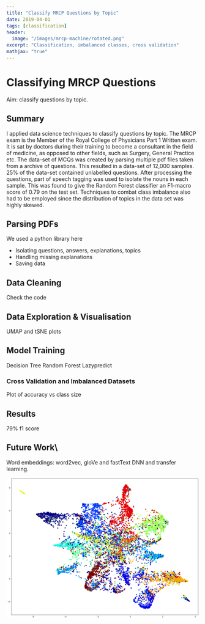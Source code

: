 ```yaml
---
title: "Classify MRCP Questions by Topic"
date: 2019-04-01
tags: [classification]
header:
  image: "/images/mrcp-machine/rotated.png"
excerpt: "Classification, imbalanced classes, cross validation"
mathjax: "true"
---
```


# Classifying MRCP Questions

Aim: classify questions by topic. 

## Summary

I applied data science techniques to classify questions by topic. 
The MRCP exam is the Member of the Royal College of Physicians Part
1 Written exam. It is sat by doctors during their training to become
a consultant in the field of medicine, as opposed to other fields, such
as Surgery, General Practice etc. 
The data-set of MCQs was created by parsing multiple pdf files taken from 
a archive of questions. 
This resulted in a data-set of 12,000 samples. 25% of the data-set 
contained unlabelled questions. After processing the questions, 
part of speech tagging was used to isolate the nouns in each sample. 
This was found to give the Random Forest classifier an F1-macro 
score of 0.79 on the test set. Techniques to combat class imbalance 
also had to be employed since the distribution of topics in the data 
set was highly skewed.

## Parsing PDFs

We used a python library here 
- Isolating questions, answers, explanations, topics
- Handling missing explanations
- Saving data

## Data Cleaning

Check the code

## Data Exploration & Visualisation

UMAP and tSNE plots

## Model Training

Decision Tree
Random Forest
Lazypredict 

### Cross Validation and Imbalanced Datasets

Plot of accuracy vs class size

## Results

79% f1 score

## Future Work\

Word embeddings: word2vec, gloVe and fastText
DNN and transfer learning.

![png](/images/mrcp-machine/topics-tsne.png)
